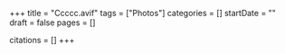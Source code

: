 +++
title = "Ccccc.avif"
tags = ["Photos"]
categories = []
startDate = ""
draft = false
pages = []

citations = []
+++
